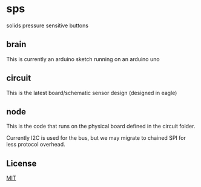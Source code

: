 sps
===

solids pressure sensitive buttons


## brain

This is currently an arduino sketch running on an arduino uno

## circuit

This is the latest board/schematic sensor design (designed in eagle)

## node

This is the code that runs on the physical board defined in the circuit folder.

Currently I2C is used for the bus, but we may migrate to chained SPI for less protocol
overhead.

## License

[MIT](http://tmpvar.mit-license.org)